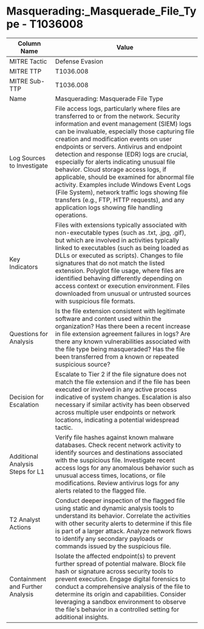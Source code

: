 # Masquerading:_Masquerade_File_Type - T1036008

| Column Name | Value |
|-------------|-------|
| MITRE Tactic | Defense Evasion |
| MITRE TTP | T1036.008 |
| MITRE Sub-TTP | T1036.008 |
| Name | Masquerading: Masquerade File Type |
| Log Sources to Investigate | File access logs, particularly where files are transferred to or from the network. Security information and event management (SIEM) logs can be invaluable, especially those capturing file creation and modification events on user endpoints or servers. Antivirus and endpoint detection and response (EDR) logs are crucial, especially for alerts indicating unusual file behavior. Cloud storage access logs, if applicable, should be examined for abnormal file activity. Examples include Windows Event Logs (File System), network traffic logs showing file transfers (e.g., FTP, HTTP requests), and any application logs showing file handling operations. |
| Key Indicators | Files with extensions typically associated with non-executable types (such as .txt, .jpg, .gif), but which are involved in activities typically linked to executables (such as being loaded as DLLs or executed as scripts). Changes to file signatures that do not match the listed extension. Polyglot file usage, where files are identified behaving differently depending on access context or execution environment. Files downloaded from unusual or untrusted sources with suspicious file formats. |
| Questions for Analysis | Is the file extension consistent with legitimate software and content used within the organization? Has there been a recent increase in file extension agreement failures in logs? Are there any known vulnerabilities associated with the file type being masqueraded? Has the file been transferred from a known or repeated suspicious source? |
| Decision for Escalation | Escalate to Tier 2 if the file signature does not match the file extension and if the file has been executed or involved in any active process indicative of system changes. Escalation is also necessary if similar activity has been observed across multiple user endpoints or network locations, indicating a potential widespread tactic. |
| Additional Analysis Steps for L1 | Verify file hashes against known malware databases. Check recent network activity to identify sources and destinations associated with the suspicious file. Investigate recent access logs for any anomalous behavior such as unusual access times, locations, or file modifications. Review antivirus logs for any alerts related to the flagged file. |
| T2 Analyst Actions | Conduct deeper inspection of the flagged file using static and dynamic analysis tools to understand its behavior. Correlate the activities with other security alerts to determine if this file is part of a larger attack. Analyze network flows to identify any secondary payloads or commands issued by the suspicious file. |
| Containment and Further Analysis | Isolate the affected endpoint(s) to prevent further spread of potential malware. Block file hash or signature across security tools to prevent execution. Engage digital forensics to conduct a comprehensive analysis of the file to determine its origin and capabilities. Consider leveraging a sandbox environment to observe the file's behavior in a controlled setting for additional insights. |
